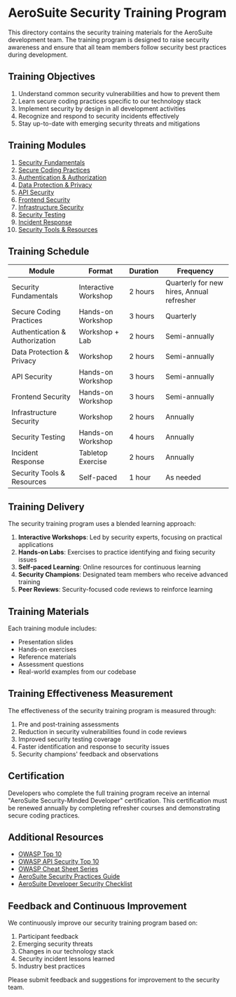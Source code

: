 # AeroSuite Security Training Program

This directory contains the security training materials for the AeroSuite development team. The training program is designed to raise security awareness and ensure that all team members follow security best practices during development.

## Training Objectives

1. Understand common security vulnerabilities and how to prevent them
2. Learn secure coding practices specific to our technology stack
3. Implement security by design in all development activities
4. Recognize and respond to security incidents effectively
5. Stay up-to-date with emerging security threats and mitigations

## Training Modules

1. [Security Fundamentals](01-security-fundamentals.md)
2. [Secure Coding Practices](02-secure-coding-practices.md)
3. [Authentication & Authorization](03-authentication-authorization.md)
4. [Data Protection & Privacy](04-data-protection-privacy.md)
5. [API Security](05-api-security.md)
6. [Frontend Security](06-frontend-security.md)
7. [Infrastructure Security](07-infrastructure-security.md)
8. [Security Testing](08-security-testing.md)
9. [Incident Response](09-incident-response.md)
10. [Security Tools & Resources](10-security-tools-resources.md)

## Training Schedule

| Module | Format | Duration | Frequency |
|--------|--------|----------|-----------|
| Security Fundamentals | Interactive Workshop | 2 hours | Quarterly for new hires, Annual refresher |
| Secure Coding Practices | Hands-on Workshop | 3 hours | Quarterly |
| Authentication & Authorization | Workshop + Lab | 2 hours | Semi-annually |
| Data Protection & Privacy | Workshop | 2 hours | Semi-annually |
| API Security | Hands-on Workshop | 3 hours | Semi-annually |
| Frontend Security | Hands-on Workshop | 3 hours | Semi-annually |
| Infrastructure Security | Workshop | 2 hours | Annually |
| Security Testing | Hands-on Workshop | 4 hours | Annually |
| Incident Response | Tabletop Exercise | 2 hours | Annually |
| Security Tools & Resources | Self-paced | 1 hour | As needed |

## Training Delivery

The security training program uses a blended learning approach:

1. **Interactive Workshops**: Led by security experts, focusing on practical applications
2. **Hands-on Labs**: Exercises to practice identifying and fixing security issues
3. **Self-paced Learning**: Online resources for continuous learning
4. **Security Champions**: Designated team members who receive advanced training
5. **Peer Reviews**: Security-focused code reviews to reinforce learning

## Training Materials

Each training module includes:

- Presentation slides
- Hands-on exercises
- Reference materials
- Assessment questions
- Real-world examples from our codebase

## Training Effectiveness Measurement

The effectiveness of the security training program is measured through:

1. Pre and post-training assessments
2. Reduction in security vulnerabilities found in code reviews
3. Improved security testing coverage
4. Faster identification and response to security issues
5. Security champions' feedback and observations

## Certification

Developers who complete the full training program receive an internal "AeroSuite Security-Minded Developer" certification. This certification must be renewed annually by completing refresher courses and demonstrating secure coding practices.

## Additional Resources

- [OWASP Top 10](https://owasp.org/Top10/)
- [OWASP API Security Top 10](https://owasp.org/www-project-api-security/)
- [OWASP Cheat Sheet Series](https://cheatsheetseries.owasp.org/)
- [AeroSuite Security Practices Guide](../security-practices-guide.md)
- [AeroSuite Developer Security Checklist](../developer-security-checklist.md)

## Feedback and Continuous Improvement

We continuously improve our security training program based on:

1. Participant feedback
2. Emerging security threats
3. Changes in our technology stack
4. Security incident lessons learned
5. Industry best practices

Please submit feedback and suggestions for improvement to the security team. 